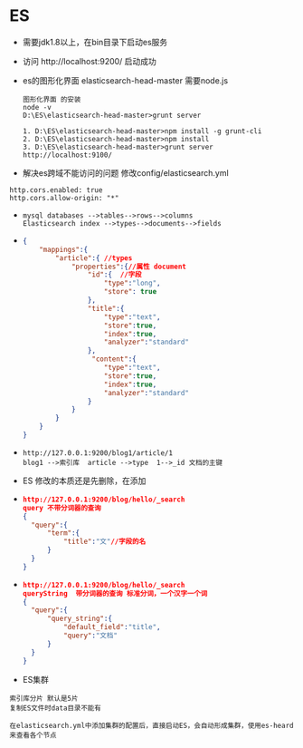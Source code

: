 # ES

* 需要jdk1.8以上，在bin目录下启动es服务

* 访问 http://localhost:9200/   启动成功

* es的图形化界面 elasticsearch-head-master 需要node.js

  ```
  图形化界面 的安装
  node -v
  D:\ES\elasticsearch-head-master>grunt server
  
  1. D:\ES\elasticsearch-head-master>npm install -g grunt-cli
  2. D:\ES\elasticsearch-head-master>npm install
  3. D:\ES\elasticsearch-head-master>grunt server 
  http://localhost:9100/
  ```

* 解决es跨域不能访问的问题 修改config/elasticsearch.yml

```
http.cors.enabled: true
http.cors.allow-origin: "*"
```

* ```
  mysql databases -->tables-->rows-->columns
  Elasticsearch index -->types-->documents-->fields
  ```

* ```json
  {
      "mappings":{
          "article":{ //types 
              "properties":{//属性 document
                  "id":{  //字段
                      "type":"long",
                      "store": true
                  },
                  "title":{
                      "type":"text",
                      "store":true,
                      "index":true,
                      "analyzer":"standard"
                  },
                   "content":{
                      "type":"text",
                      "store":true,
                      "index":true,
                      "analyzer":"standard"
                  }
              }
          }
      }
  }
  ```

* ```
  http://127.0.0.1:9200/blog1/article/1
  blog1 -->索引库  article -->type  1-->_id 文档的主键
  ```

* ES 修改的本质还是先删除，在添加

* ```json
  http://127.0.0.1:9200/blog/hello/_search
  query 不带分词器的查询
  {
  	"query":{
  		"term":{
  			"title":"文"//字段的名
  		}
  	}
  }
  ```

* ```json
  http://127.0.0.1:9200/blog/hello/_search
  queryString  带分词器的查询 标准分词，一个汉字一个词
  {
  	"query":{
  		"query_string":{
  			"default_field":"title",
  			"query":"文档"
  		}
  	}
  }
  ```

* ES集群

```
索引库分片 默认是5片
复制ES文件时data目录不能有

在elasticsearch.yml中添加集群的配置后，直接启动ES，会自动形成集群，使用es-heard来查看各个节点

```

